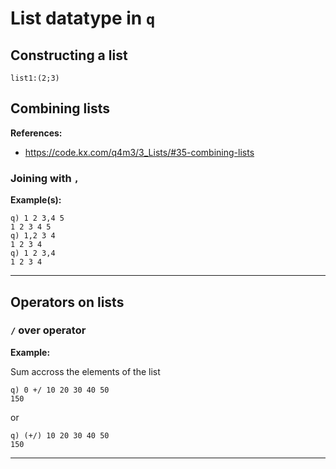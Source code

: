 # List datatype in `q`



## Constructing a list

~~~~
list1:(2;3)
~~~~


## Combining lists


**References:**
- https://code.kx.com/q4m3/3_Lists/#35-combining-lists


### Joining with `,`


**Example(s):**

~~~~
q) 1 2 3,4 5
1 2 3 4 5
q) 1,2 3 4
1 2 3 4
q) 1 2 3,4
1 2 3 4
~~~~

-----------------------------------------------


## Operators on lists


### `/` over operator


**Example:**

Sum accross the elements of the list

~~~~
q) 0 +/ 10 20 30 40 50
150
~~~~

or

~~~~
q) (+/) 10 20 30 40 50
150
~~~~



-------------------------------------------------------
